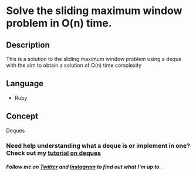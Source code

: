 # Solve the sliding maximum window problem in O(n) time.

## Description
This is a solution to the sliding maximum window problem using a deque with the aim to obtain a solution of O(n) time complexity

## Language
* Ruby

## Concept
Deques

### Need help understanding what a deque is or implement in one? Check out my [tutorial on deques](https://medium.com/@oluwadamilareo_/implementing-a-deque-in-ruby-cf6e9bfd9c3c)

##### Follow me on [Twitter](https:twitter.com/oluwadamilareo_) and [Instagram](https://instagram.com/oluwadamilare_olusakin) to find out what I'm up to.
